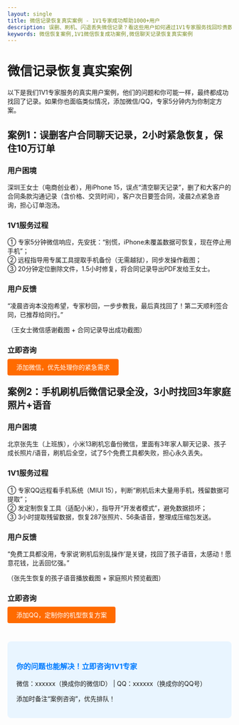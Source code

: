 ```yaml
---
layout: single
title: 微信记录恢复真实案例 - 1V1专家成功帮助1000+用户
description: 误删、刷机、闪退丢失微信记录？看这些用户如何通过1V1专家服务找回珍贵数据，你的问题也能解决！
keywords: 微信恢复案例,1V1微信恢复成功案例,微信聊天记录恢复真实案例
---
```


# 微信记录恢复真实案例
以下是我们1V1专家服务的真实用户案例，他们的问题和你可能一样，最终都成功找回了记录。如果你也面临类似情况，添加微信/QQ，专家5分钟内为你制定方案。

## 案例1：误删客户合同聊天记录，2小时紧急恢复，保住10万订单
### 用户困境
深圳王女士（电商创业者），用iPhone 15，误点“清空聊天记录”，删了和大客户的合同条款沟通记录（含价格、交货时间），客户次日要签合同，凌晨2点紧急咨询，担心订单泡汤。

### 1V1服务过程
① 专家5分钟微信响应，先安抚：“别慌，iPhone未覆盖数据可恢复，现在停止用手机”；  
② 远程指导用专属工具提取手机备份（无需越狱），同步发操作截图；  
③ 20分钟定位删除文件，1.5小时修复，将合同记录导出PDF发给王女士。

### 用户反馈
“凌晨咨询本没抱希望，专家秒回，一步步教我，最后真找回了！第二天顺利签合同，已推荐给同行。”

<!-- 这里后续换你的真实截图：把下面文字换成图片，步骤看后面 -->
<p>（王女士微信感谢截图 + 合同记录导出成功截图）</p>

### 立即咨询
<a href="#contact" style="background-color:#ff6b00; color:white; padding:10px 20px; text-decoration:none; border-radius:4px;">添加微信，优先处理你的紧急需求</a>

## 案例2：手机刷机后微信记录全没，3小时找回3年家庭照片+语音
### 用户困境
北京张先生（上班族），小米13刷机忘备份微信，里面有3年家人聊天记录、孩子成长照片/语音，刷机后全空，试了5个免费工具都失败，担心永久丢失。

### 1V1服务过程
① 专家QQ远程看手机系统（MIUI 15），判断“刷机后未大量用手机，残留数据可提取”；  
② 发定制恢复工具（适配小米），指导开“开发者模式”，避免数据损坏；  
③ 3小时提取残留数据，恢复287张照片、56条语音，整理成压缩包发送。

### 用户反馈
“免费工具都没用，专家说‘刷机后别乱操作’是关键，找回了孩子语音，太感动！愿意花钱，比丢回忆强。”

<!-- 这里后续换你的真实截图 -->
<p>（张先生恢复的孩子语音播放截图 + 家庭照片预览截图）</p>

### 立即咨询
<a href="#contact" style="background-color:#ff6b00; color:white; padding:10px 20px; text-decoration:none; border-radius:4px;">添加QQ，定制你的机型恢复方案</a>

<!-- 咨询入口固定在底部 -->
<div id="contact" style="background:#e9f5ff; padding:20px; border-radius:8px; margin-top:50px;">
  <h3 style="color:#007bff;">你的问题也能解决！立即咨询1V1专家</h3>
  <p>微信：xxxxxx（换成你的微信ID） | QQ：xxxxxx（换成你的QQ号）</p>
  <p>添加时备注“案例咨询”，优先排队！</p>
</div>
